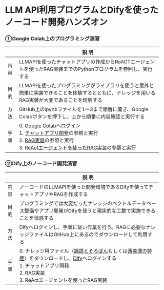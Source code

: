 # LLM API利用プログラムとDifyを使ったノーコード開発ハンズオン

### ①Google Colab上のプログラミング演習

|      | 説 明                                                                                                                                                                                                                                                    |
| ---- | -------------------------------------------------------------------------------------------------------------------------------------------------------------------------------------------------------------------------------------------------------- |
| 内容 | LLMAPIを使ったチャットアプリの作成からReACTエージェントを使ったRAG実装までのPythonプログラムを参照し、実行する                                                                                                                                           |
| 目的 | LLMAPIを使ったプログラミングがライブラリを使うと意外と簡単に実装できることを体験するとともに、ナレッジを用いるRAG実装が大変であることを理解する                                                                                                          |
| 方法 | GitHub上のipynbファイルを1〜3まで順番に開き、Google Colabボタンを押下し、上から順番に内容確認と実行する                                                                                                                                                  |
| 手順 | 0. [Google Colab](https://colab.research.google.com)へログイン<br>1. [チャットアプリ開発](1_streamlit.ipynb)の参照と実行<br>2. [RAG実装](2_ragwithllamaindex.ipynb)の参照と実行<br>3. [ReActエージェントを使ったRAG実装](3_reactagent.ipynb)の参照と実行 |

### ②Dify上のノーコード開発演習

|      | 説 明                                                                                                                                                                                                                                                   |
| ---- | ------------------------------------------------------------------------------------------------------------------------------------------------------------------------------------------------------------------------------------------------------- |
| 内容 | ノーコードのLLMAPIを使った開発環境であるDifyを使ってチャットアプリやRAGを作成する                                                                                                                                                                       |
| 目的 | プログラミングでは大変だったナレッジのベクトルデータベース整備やアプリ開発がDifyを使うと現実的な工数で実施できることを体感する                                                                                                                          |
| 方法 | Difyへログインし、手順に従い作業を行う。RAGに必要なナレッジファイルはGitHub上にあるのでダウンロードして利用する                                                                                                                                         |
| 手順 | 0. ナレッジ用ファイル（[論語とそろばん](data/rongotosoroban.md)もしくは[西美濃の特産](data/nishimino.pdf)）をダウンロードし、[Dify](https://dify.amate.ai/)へログインする<br>1. チャットアプリ開発<br>2. RAG実装<br>3. ReActエージェントを使ったRAG実装 |
